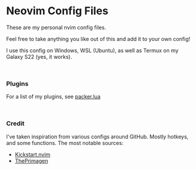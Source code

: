 

# Neovim Config Files

These are my personal nvim config files.

Feel free to take anything you like out of this and add it to your own config!

I use this config on Windows, WSL (Ubuntu), as well as Termux on my Galaxy S22 (yes, it works).

<br />

### Plugins

For a list of my plugins, see [packer.lua](https://github.com/Kolkhis/main-nvim-config/blob/main/lua/kolkhis/packer.lua)

<br />

### Credit

I've taken inspiration from various configs around GitHub. Mostly hotkeys, and some functions.
The most notable sources:

* [Kickstart.nvim](https://github.com/nvim-lua/kickstart.nvim)
* [ThePrimagen](https://github.com/ThePrimeagen/init.lua)


